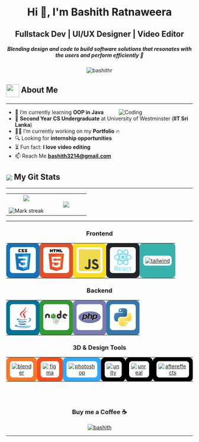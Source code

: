 <!--Intro-->

<div align="center">
<h1>Hi 👋, I'm Bashith Ratnaweera</h1>
<h2>Fullstack Dev | UI/UX Designer | Video Editor</h2>
<h5>Blending design and code to build software solutions that resonates with the users and perform efficiently 🚀</h5>
</div>

<p align="center"> <img src="https://komarev.com/ghpvc/?username=bashithr&label=Profile%20views&color=0e75b6&style=flat" alt="bashithr" /> </p>


## <img src="https://media2.giphy.com/media/QssGEmpkyEOhBCb7e1/giphy.gif?cid=ecf05e47a0n3gi1bfqntqmob8g9aid1oyj2wr3ds3mg700bl&rid=giphy.gif" width="35px" height="35px" align="center"> About Me
---
<img align="right" alt="Coding" width="200" src="https://user-images.githubusercontent.com/74038190/219923809-b86dc415-a0c2-4a38-bc88-ad6cf06395a8.gif">

- 🌱 I’m currently learning **OOP in Java**
- 🏢 **Second Year CS Undergraduate** at University of Westminster (**IIT Sri Lanka**)
- 👨‍💻 I’m currently working on my **Portfolio** 🔥
- 🔍 Looking for **internship opportunities**
- ⏳ Fun fact: **I love video editing**
- 📫 Reach Me **bashith3214@gmail.com**

<!--My GitHub Statistics-->

## <img src="https://media.giphy.com/media/iY8CRBdQXODJSCERIr/giphy.gif" width="35" align="center"> My Git Stats
---
<table align="center">
<tr border="none">
<td width="50%" align="center">

  <img  align="center"  src="https://github-readme-stats.vercel.app/api?username=bashithr&theme=chartreuse-dark&show_icons=true&count_private=true" />
  <br></br>
  <img  title="🔥 Get streak stats for your profile at git.io/streak-stats" alt="Mark streak" src="https://github-readme-streak-stats.herokuapp.com/?user=bashithr&theme=chartreuse-dark&hide_border=false" /> 
</td>
<td width="50%" align="center">

  <img  align="center"  src="https://github-readme-stats.anuraghazra1.vercel.app/api/top-langs/?username=bashithr&theme=chartreuse-dark&hide_border=false&no-bg=true&no-frame=true&langs_count=10"/>

  </td>
</tr>
</table>

---

<h3 align="center">Frontend</h3>
<table align="center">
  <tr>
    <td align="center" style="background-color: #1572B6; padding: 10px; border-radius: 10px;">
      <a href="https://www.w3schools.com/css/" target="_blank" rel="noreferrer">
        <img src="https://raw.githubusercontent.com/devicons/devicon/master/icons/css3/css3-original-wordmark.svg" alt="css3" width="60" height="60" style="background:white; padding:5px; border-radius:8px;"/>
      </a>
    </td>
    <td align="center" style="background-color: #E34F26; padding: 10px; border-radius: 10px;">
      <a href="https://www.w3.org/html/" target="_blank" rel="noreferrer">
        <img src="https://raw.githubusercontent.com/devicons/devicon/master/icons/html5/html5-original-wordmark.svg" alt="html5" width="60" height="60" style="background:white; padding:5px; border-radius:8px;"/>
      </a>
    </td>
    <td align="center" style="background-color: #F7DF1E; padding: 10px; border-radius: 10px;">
      <a href="https://developer.mozilla.org/en-US/docs/Web/JavaScript" target="_blank" rel="noreferrer">
        <img src="https://raw.githubusercontent.com/devicons/devicon/master/icons/javascript/javascript-original.svg" alt="javascript" width="60" height="60" style="background:white; padding:5px; border-radius:8px;"/>
      </a>
    </td>
    <td align="center" style="background-color: #20232A; padding: 10px; border-radius: 10px;">
      <a href="https://reactjs.org/" target="_blank" rel="noreferrer">
        <img src="https://raw.githubusercontent.com/devicons/devicon/master/icons/react/react-original-wordmark.svg" alt="react" width="60" height="60" style="background:white; padding:5px; border-radius:8px;"/>
      </a>
    </td>
    <td align="center" style="background-color: #38B2AC; padding: 10px; border-radius: 10px;">
      <a href="https://tailwindcss.com/" target="_blank" rel="noreferrer">
        <img src="https://www.vectorlogo.zone/logos/tailwindcss/tailwindcss-icon.svg" alt="tailwind" width="60" height="60" style="background:white; padding:5px; border-radius:8px;"/>
      </a>
    </td>
  </tr>
</table>

<h3 align="center">Backend</h3>
<table align="center">
  <tr>
    <td align="center" style="background-color: #007396; padding: 10px; border-radius: 10px;">
      <a href="https://www.java.com" target="_blank" rel="noreferrer">
        <img src="https://raw.githubusercontent.com/devicons/devicon/master/icons/java/java-original.svg" alt="java" width="60" height="60" style="background:white; padding:5px; border-radius:8px;"/>
      </a>
    </td>
    <td align="center" style="background-color: #339933; padding: 10px; border-radius: 10px;">
      <a href="https://nodejs.org" target="_blank" rel="noreferrer">
        <img src="https://raw.githubusercontent.com/devicons/devicon/master/icons/nodejs/nodejs-original-wordmark.svg" alt="nodejs" width="60" height="60" style="background:white; padding:5px; border-radius:8px;"/>
      </a>
    </td>
    <td align="center" style="background-color: #777BB4; padding: 10px; border-radius: 10px;">
      <a href="https://www.php.net" target="_blank" rel="noreferrer">
        <img src="https://raw.githubusercontent.com/devicons/devicon/master/icons/php/php-original.svg" alt="php" width="60" height="60" style="background:white; padding:5px; border-radius:8px;"/>
      </a>
    </td>
    <td align="center" style="background-color: #3776AB; padding: 10px; border-radius: 10px;">
      <a href="https://www.python.org" target="_blank" rel="noreferrer">
        <img src="https://raw.githubusercontent.com/devicons/devicon/master/icons/python/python-original.svg" alt="python" width="60" height="60" style="background:white; padding:5px; border-radius:8px;"/>
      </a>
    </td>
  </tr>
</table>

<h3 align="center">3D & Design Tools</h3>
<table align="center">
  <tr>
    <td align="center" style="background-color: #F5792A; padding: 10px; border-radius: 10px;">
      <a href="https://www.blender.org/" target="_blank" rel="noreferrer">
        <img src="https://download.blender.org/branding/community/blender_community_badge_white.svg" alt="blender" width="60" height="60" style="background:white; padding:5px; border-radius:8px;"/>
      </a>
    </td>
    <td align="center" style="background-color: #F24E1E; padding: 10px; border-radius: 10px;">
      <a href="https://www.figma.com/" target="_blank" rel="noreferrer">
        <img src="https://www.vectorlogo.zone/logos/figma/figma-icon.svg" alt="figma" width="60" height="60" style="background:white; padding:5px; border-radius:8px;"/>
      </a>
    </td>
    <td align="center" style="background-color: #31A8FF; padding: 10px; border-radius: 10px;">
      <a href="https://www.photoshop.com/en" target="_blank" rel="noreferrer">
        <img src="https://raw.githubusercontent.com/Scar1109/skill-icons/refs/heads/main/icons/Photoshop.svg" alt="photoshop" width="60" height="60" style="background:white; padding:5px; border-radius:8px;"/>
      </a>
    </td>
    <td align="center" style="background-color: #000000; padding: 10px; border-radius: 10px;">
      <a href="https://unity.com/" target="_blank" rel="noreferrer">
        <img src="https://raw.githubusercontent.com/Scar1109/skill-icons/refs/heads/main/icons/Unity-Light.svg" alt="unity" width="60" height="60" style="background:white; padding:5px; border-radius:8px;"/>
      </a>
    </td>
    <td align="center" style="background-color: #000000; padding: 10px; border-radius: 10px;">
      <a href="https://unrealengine.com/" target="_blank" rel="noreferrer">
        <img src="https://raw.githubusercontent.com/Scar1109/skill-icons/refs/heads/main/icons/UnrealEngine.svg" alt="unreal" width="60" height="60" style="background:white; padding:5px; border-radius:8px;"/>
      </a>
    </td>
    <td align="center" style="background-color: #000000; padding: 10px; border-radius: 10px;">
      <a href="https://www.adobe.com/products/aftereffects.html" target="_blank" rel="noreferrer">
        <img src="https://raw.githubusercontent.com/Scar1109/skill-icons/refs/heads/main/icons/AfterEffects.svg" alt="aftereffects" width="60" height="60" style="background:white; padding:5px; border-radius:8px;"/>
      </a>
    </td>
  </tr>
</table>

<br><br>

<h3 align="center">Buy me a Coffee ☕</h3>
<p align="center"><a href="https://www.buymeacoffee.com/bashith"> <img src="https://cdn.buymeacoffee.com/buttons/v2/default-yellow.png" height="100" width="140" alt="bashith" /></a></p>

<hr>




